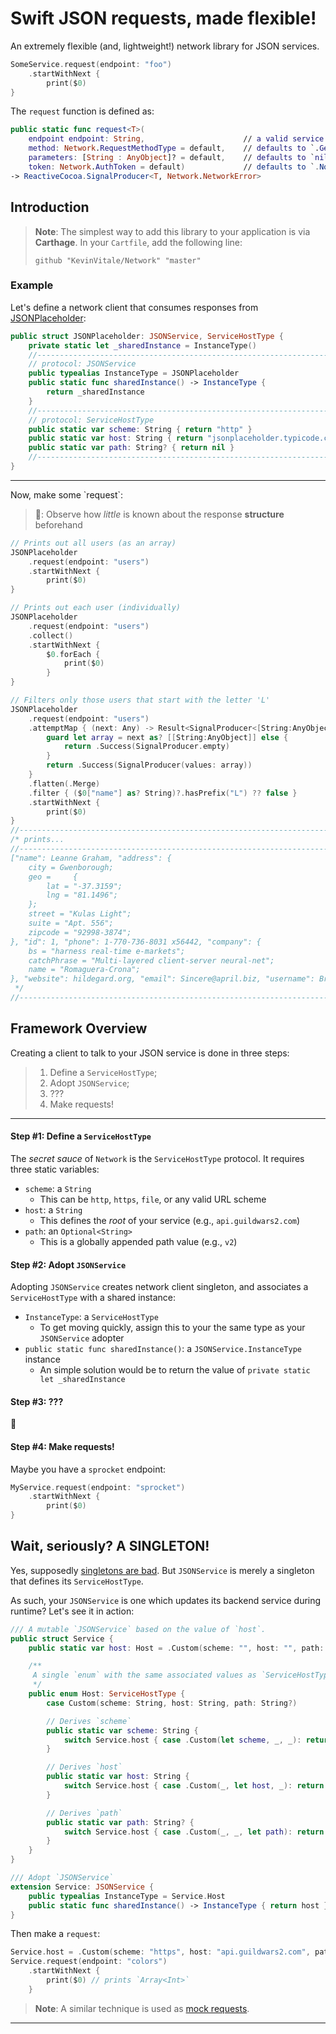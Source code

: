 # Swift JSON requests, made flexible!
An extremely flexible (and, lightweight!) network library for JSON services.

```swift
SomeService.request(endpoint: "foo")
    .startWithNext {
        print($0)
}
```

The `request` function is defined as:
```swift
public static func request<T>(
    endpoint endpoint: String,                      // a valid service path 
    method: Network.RequestMethodType = default,    // defaults to `.Get`
    parameters: [String : AnyObject]? = default,    // defaults to `nil`
    token: Network.AuthToken = default)             // defaults to `.None` 
-> ReactiveCocoa.SignalProducer<T, Network.NetworkError>
```

## Introduction

> **Note**: The simplest way to add this library to your application is via **Carthage**. In your `Cartfile`, add the following line:
>
> `github "KevinVitale/Network" "master"`

### Example

Let's define a network client that consumes responses from [JSONPlaceholder](http://jsonplaceholder.typicode.com):

```swift
public struct JSONPlaceholder: JSONService, ServiceHostType {
    private static let _sharedInstance = InstanceType()
    //--------------------------------------------------------------------------
    // protocol: JSONService
    public typealias InstanceType = JSONPlaceholder
    public static func sharedInstance() -> InstanceType { 
        return _sharedInstance 
    }
    //--------------------------------------------------------------------------
    // protocol: ServiceHostType
    public static var scheme: String { return "http" }
    public static var host: String { return "jsonplaceholder.typicode.com" }
    public static var path: String? { return nil }
    //--------------------------------------------------------------------------
}
```

<hr/>
Now, make some `request`:

> **🚧**: Observe how _little_ is known about the response **structure** beforehand

```swift
// Prints out all users (as an array)
JSONPlaceholder
    .request(endpoint: "users")
    .startWithNext {
        print($0)
}

// Prints out each user (individually)
JSONPlaceholder
    .request(endpoint: "users")
    .collect()
    .startWithNext {
        $0.forEach {
            print($0)
        }
}

// Filters only those users that start with the letter 'L'
JSONPlaceholder
    .request(endpoint: "users")
    .attemptMap { (next: Any) -> Result<SignalProducer<[String:AnyObject], NoError>, NetworkError> in
        guard let array = next as? [[String:AnyObject]] else {
            return .Success(SignalProducer.empty)
        }
        return .Success(SignalProducer(values: array))
    }
    .flatten(.Merge)
    .filter { ($0["name"] as? String)?.hasPrefix("L") ?? false }
    .startWithNext {
        print($0)
}
//------------------------------------------------------------------------------
/* prints...
//------------------------------------------------------------------------------
["name": Leanne Graham, "address": {
    city = Gwenborough;
    geo =     {
        lat = "-37.3159";
        lng = "81.1496";
    };
    street = "Kulas Light";
    suite = "Apt. 556";
    zipcode = "92998-3874";
}, "id": 1, "phone": 1-770-736-8031 x56442, "company": {
    bs = "harness real-time e-markets";
    catchPhrase = "Multi-layered client-server neural-net";
    name = "Romaguera-Crona";
}, "website": hildegard.org, "email": Sincere@april.biz, "username": Bret]
 */
//------------------------------------------------------------------------------
```

## Framework Overview

Creating a client to talk to your JSON service is done in three steps:
>   1. Define a `ServiceHostType`;
>   2. Adopt `JSONService`;
>   3. ???
>   4. Make requests!

<hr/>

#### Step #1: Define a `ServiceHostType`
The _secret sauce_ of `Network` is the `ServiceHostType` protocol. It requires three static variables:

- `scheme`: a `String` 
    - This can be `http`, `https`, `file`, or any valid URL scheme
- `host`: a `String`
    - This defines the _root_ of your service (e.g., `api.guildwars2.com`)
- `path`: an `Optional<String>`
    - This is a globally appended path value (e.g., `v2`)

#### Step #2: Adopt `JSONService`
Adopting `JSONService` creates network client singleton, and associates a `ServiceHostType` with a shared instance:

- `InstanceType`: a `ServiceHostType`
    - To get moving quickly, assign this to your the same type as your `JSONService` adopter
- `public static func sharedInstance()`: a `JSONService.InstanceType` instance
    - An simple solution would be to return the value of `private static let _sharedInstance`

#### Step #3: ???
🍹

#### Step #4: Make requests!
Maybe you have a `sprocket` endpoint:
```swift
MyService.request(endpoint: "sprocket")
    .startWithNext {
        print($0)
}
```

## Wait, seriously? A SINGLETON!
Yes, supposedly [singletons are bad](https://www.dzombak.com/blog/2014/03/singletons.html). But `JSONService` is merely a singleton that defines its `ServiceHostType`.

As such, your `JSONService` is one which updates its backend service during runtime? Let's see it in action:

```swift
/// A mutable `JSONService` based on the value of `host`.
public struct Service {
    public static var host: Host = .Custom(scheme: "", host: "", path: nil)

    /**
     A single `enum` with the same associated values as `ServiceHostType`.
     */
    public enum Host: ServiceHostType {
        case Custom(scheme: String, host: String, path: String?)

        // Derives `scheme`
        public static var scheme: String {
            switch Service.host { case .Custom(let scheme, _, _): return scheme }
        }

        // Derives `host`
        public static var host: String {
            switch Service.host { case .Custom(_, let host, _): return host }
        }

        // Derives `path`
        public static var path: String? {
            switch Service.host { case .Custom(_, _, let path): return path }
        }
    }
}

/// Adopt `JSONService`
extension Service: JSONService {
    public typealias InstanceType = Service.Host
    public static func sharedInstance() -> InstanceType { return host }
}
```

Then make a `request`:
```swift
Service.host = .Custom(scheme: "https", host: "api.guildwars2.com", path: "v2")
Service.request(endpoint: "colors")
    .startWithNext {
        print($0) // prints `Array<Int>`
    }
```

> **Note**: A similar technique is used as [mock requests](https://github.com/KevinVitale/Network/blob/master/Tests/Fixtures/Fixture.swift).
<hr/>
